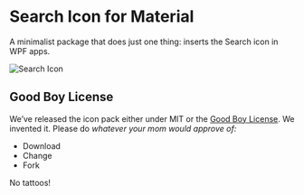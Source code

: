 # Search Icon for Material

A minimalist package that does just one thing: inserts the Search icon in WPF apps. 

![Search Icon](https://maxcdn.icons8.com/Android_L/PNG/96/Very_Basic/search-96.png)

## Good Boy License
We’ve released the icon pack either under MIT or the [Good Boy License](https://icons8.com/good-boy-license/). We invented it. Please do _whatever your mom would approve of:_
* Download
* Change
* Fork

No tattoos!